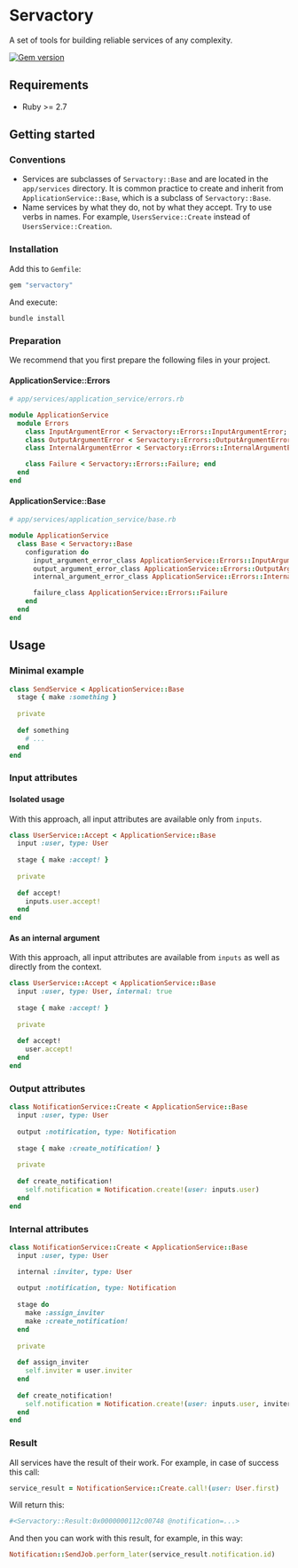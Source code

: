 # Servactory

A set of tools for building reliable services of any complexity.

[![Gem version](https://img.shields.io/gem/v/servactory?logo=rubygems&logoColor=fff)](https://rubygems.org/gems/servactory)

## Requirements

- Ruby >= 2.7

## Getting started

### Conventions

- Services are subclasses of `Servactory::Base` and are located in the `app/services` directory. It is common practice to create and inherit from `ApplicationService::Base`, which is a subclass of `Servactory::Base`.
- Name services by what they do, not by what they accept. Try to use verbs in names. For example, `UsersService::Create` instead of `UsersService::Creation`.

### Installation

Add this to `Gemfile`:

```ruby
gem "servactory"
```

And execute:

```shell
bundle install
```

### Preparation

We recommend that you first prepare the following files in your project.

#### ApplicationService::Errors

```ruby
# app/services/application_service/errors.rb

module ApplicationService
  module Errors
    class InputArgumentError < Servactory::Errors::InputArgumentError; end
    class OutputArgumentError < Servactory::Errors::OutputArgumentError; end
    class InternalArgumentError < Servactory::Errors::InternalArgumentError; end

    class Failure < Servactory::Errors::Failure; end
  end
end
```

#### ApplicationService::Base

```ruby
# app/services/application_service/base.rb

module ApplicationService
  class Base < Servactory::Base
    configuration do
      input_argument_error_class ApplicationService::Errors::InputArgumentError
      output_argument_error_class ApplicationService::Errors::OutputArgumentError
      internal_argument_error_class ApplicationService::Errors::InternalArgumentError

      failure_class ApplicationService::Errors::Failure
    end
  end
end
```

## Usage

### Minimal example

```ruby
class SendService < ApplicationService::Base
  stage { make :something }
  
  private
  
  def something
    # ...
  end
end
```

### Input attributes

#### Isolated usage

With this approach, all input attributes are available only from `inputs`.

```ruby
class UserService::Accept < ApplicationService::Base
  input :user, type: User
  
  stage { make :accept! }
  
  private
  
  def accept!
    inputs.user.accept!
  end
end
```

#### As an internal argument

With this approach, all input attributes are available from `inputs` as well as directly from the context.

```ruby
class UserService::Accept < ApplicationService::Base
  input :user, type: User, internal: true
  
  stage { make :accept! }
  
  private
  
  def accept!
    user.accept!
  end
end
```

### Output attributes

```ruby
class NotificationService::Create < ApplicationService::Base
  input :user, type: User
  
  output :notification, type: Notification
  
  stage { make :create_notification! }
  
  private
  
  def create_notification!
    self.notification = Notification.create!(user: inputs.user)
  end
end
```

### Internal attributes

```ruby
class NotificationService::Create < ApplicationService::Base
  input :user, type: User

  internal :inviter, type: User
  
  output :notification, type: Notification
  
  stage do
    make :assign_inviter
    make :create_notification!
  end
  
  private
  
  def assign_inviter
    self.inviter = user.inviter
  end
  
  def create_notification!
    self.notification = Notification.create!(user: inputs.user, inviter:)
  end
end
```

### Result

All services have the result of their work. For example, in case of success this call:

```ruby
service_result = NotificationService::Create.call!(user: User.first)
```

Will return this:

```ruby
#<Servactory::Result:0x0000000112c00748 @notification=...>
```

And then you can work with this result, for example, in this way:

```ruby
Notification::SendJob.perform_later(service_result.notification.id)
```
